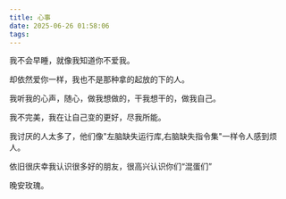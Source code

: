 ```yaml
---
title: 心事
date: 2025-06-26 01:58:06
tags:
---
```


我不会早睡，就像我知道你不爱我。

却依然爱你一样，我也不是那种拿的起放的下的人。

我听我的心声，随心，做我想做的，干我想干的，做我自己。

我不完美，我在让自己变的更好，尽我所能。

我讨厌的人太多了，他们像"左脑缺失运行库,右脑缺失指令集"一样令人感到烦人。

依旧很庆幸我认识很多好的朋友，很高兴认识你们“混蛋们”

晚安玫瑰。

